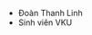 - Đoàn Thanh Linh
- Sinh viên VKU
<!---
MilkyWayyyyyyy/MilkyWayyyyyyy is a ✨ special ✨ repository because its `README.md` (this file) appears on your GitHub profile.
You can click the Preview link to take a look at your changes.
--->
